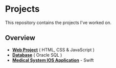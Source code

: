 # Projects

This repository contains the projects I've worked on.

## Overview 

- **[Web Project](Web%20project)** ( HTML, CSS & JavaScript )
- **[Database](Database)** ( Oracle SQL )
- **[Medical System IOS Application](./LabCaught%20IOS)** - Swift

